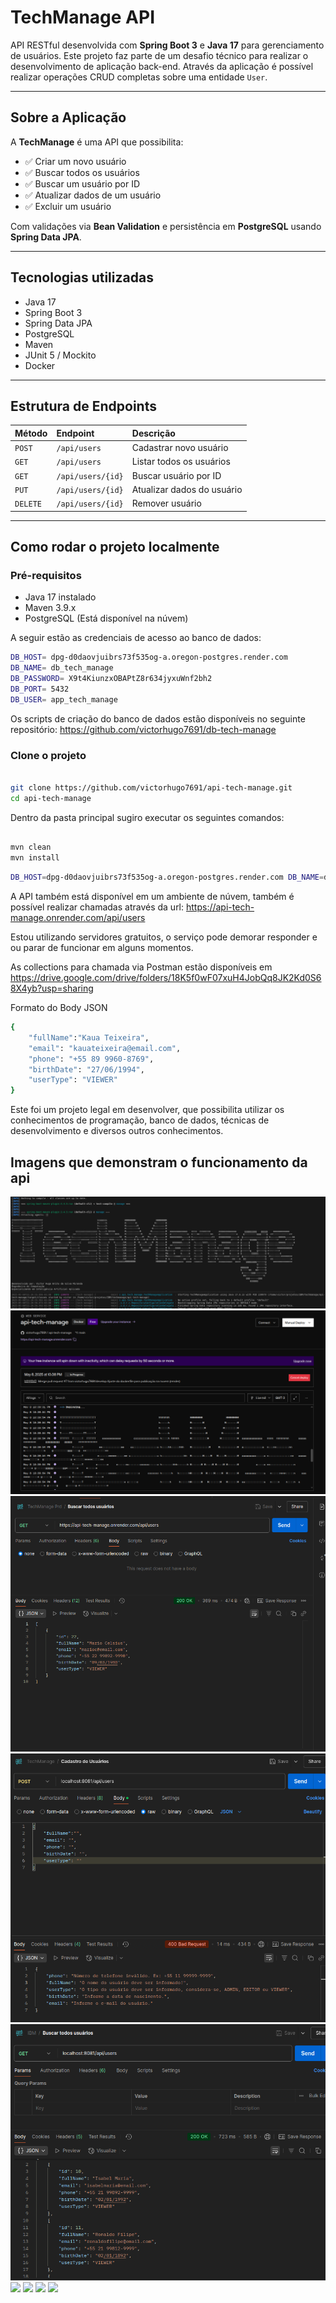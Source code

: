 # TechManage API

API RESTful desenvolvida com **Spring Boot 3** e **Java 17** para gerenciamento de usuários. 
Este projeto faz parte de um desafio técnico para realizar o desenvolvimento de aplicação back-end. Através da aplicação é possível realizar operações CRUD completas sobre uma entidade `User`.

---

## Sobre a Aplicação

A **TechManage** é uma API que possibilita:
- ✅ Criar um novo usuário
- ✅ Buscar todos os usuários
- ✅ Buscar um usuário por ID
- ✅ Atualizar dados de um usuário
- ✅ Excluir um usuário

Com validações via **Bean Validation** e persistência em **PostgreSQL** usando **Spring Data JPA**.

---

## Tecnologias utilizadas

- Java 17
- Spring Boot 3
- Spring Data JPA
- PostgreSQL
- Maven
- JUnit 5 / Mockito
- Docker

---

## Estrutura de Endpoints

| Método | Endpoint               | Descrição                         |
|:--------|:----------------------|:----------------------------------|
| `POST`   | `/api/users`         | Cadastrar novo usuário             |
| `GET`    | `/api/users`         | Listar todos os usuários           |
| `GET`    | `/api/users/{id}`    | Buscar usuário por ID              |
| `PUT`    | `/api/users/{id}`    | Atualizar dados do usuário         |
| `DELETE` | `/api/users/{id}`    | Remover usuário                    |

---

## Como rodar o projeto localmente

### Pré-requisitos

- Java 17 instalado
- Maven 3.9.x
- PostgreSQL (Está disponível na núvem)

A seguir estão as credenciais de acesso ao banco de dados:

```bash
DB_HOST= dpg-d0daovjuibrs73f535og-a.oregon-postgres.render.com
DB_NAME= db_tech_manage 
DB_PASSWORD= X9t4KiunzxOBAPtZ8r634jyxuWnf2bh2 
DB_PORT= 5432 
DB_USER= app_tech_manage
```

Os scripts de criação do banco de dados estão disponíveis no seguinte repositório:
https://github.com/victorhugo7691/db-tech-manage

### Clone o projeto

```bash

git clone https://github.com/victorhugo7691/api-tech-manage.git
cd api-tech-manage

```
Dentro da pasta principal sugiro executar os seguintes comandos:

```bash

mvn clean
mvn install

```
```bash
DB_HOST=dpg-d0daovjuibrs73f535og-a.oregon-postgres.render.com DB_NAME=db_tech_manage DB_PASSWORD=X9t4KiunzxOBAPtZ8r634jyxuWnf2bh2 DB_PORT=5432 DB_USER=app_tech_manage mvn spring-boot:run
```

A API também está disponível em um ambiente de núvem, também é possível realizar chamadas através da url:
https://api-tech-manage.onrender.com/api/users

Estou utilizando servidores gratuitos, o serviço pode demorar responder e ou parar de funcionar em alguns momentos.

As collections para chamada via Postman estão disponíveis em https://drive.google.com/drive/folders/18K5f0wF07xuH4JobQq8JK2Kd0S68X4yb?usp=sharing

Formato do Body JSON

```bash
{
    "fullName":"Kaua Teixeira",
    "email": "kauateixeira@email.com",
    "phone": "+55 89 9960-8769",
    "birthDate": "27/06/1994",
    "userType": "VIEWER"
}
```

Este foi um projeto legal em desenvolver, que possibilita utilizar os conhecimentos de programação, banco de dados, técnicas de desenvolvimento e diversos outros conhecimentos.

## Imagens que demonstram o funcionamento da api

<img src="./utils/Screenshot from 2025-05-08 21-48-51.png">

<img src="./utils/Screenshot from 2025-05-08 22-40-14.png">

<img src="./utils/Screenshot from 2025-05-08 22-45-56.png">

<img src="./utils/Screenshot from 2025-05-08 21-04-34.png">

<img src="./utils/Screenshot from 2025-05-08 20-45-48.png">

<img src="./<utils/Screenshot from 2025-05-08 20-44-29.png">

<img src="./<utils/Screenshot from 2025-05-08 20-42-29.png">

<img src="./<utils/Screenshot from 2025-05-08 20-42-24.png">

<img src="./<utils/Screenshot from 2025-05-08 20-42-15.png">